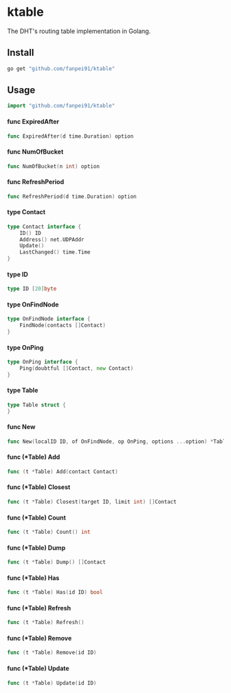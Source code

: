 # ktable

The DHT's routing table implementation in Golang.

## Install
```bash
go get "github.com/fanpei91/ktable"
```

## Usage
```go
import "github.com/fanpei91/ktable"
```

#### func  ExpiredAfter

```go
func ExpiredAfter(d time.Duration) option
```

#### func  NumOfBucket

```go
func NumOfBucket(n int) option
```

#### func  RefreshPeriod

```go
func RefreshPeriod(d time.Duration) option
```

#### type Contact

```go
type Contact interface {
	ID() ID
	Address() net.UDPAddr
	Update()
	LastChanged() time.Time
}
```


#### type ID

```go
type ID [20]byte
```


#### type OnFindNode

```go
type OnFindNode interface {
	FindNode(contacts []Contact)
}
```


#### type OnPing

```go
type OnPing interface {
	Ping(doubtful []Contact, new Contact)
}
```


#### type Table

```go
type Table struct {
}
```


#### func  New

```go
func New(localID ID, of OnFindNode, op OnPing, options ...option) *Table
```

#### func (*Table) Add

```go
func (t *Table) Add(contact Contact)
```

#### func (*Table) Closest

```go
func (t *Table) Closest(target ID, limit int) []Contact
```

#### func (*Table) Count

```go
func (t *Table) Count() int
```

#### func (*Table) Dump

```go
func (t *Table) Dump() []Contact
```

#### func (*Table) Has

```go
func (t *Table) Has(id ID) bool
```

#### func (*Table) Refresh

```go
func (t *Table) Refresh()
```

#### func (*Table) Remove

```go
func (t *Table) Remove(id ID)
```

#### func (*Table) Update

```go
func (t *Table) Update(id ID)
```
